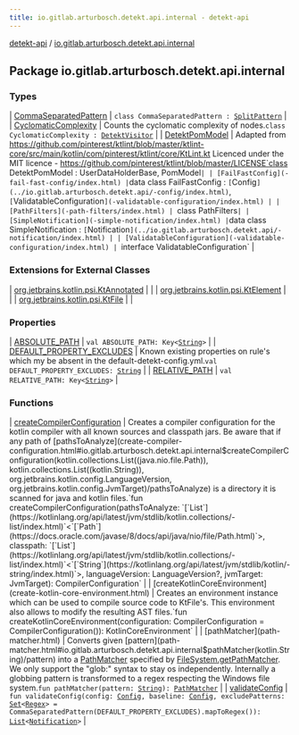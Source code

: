 ```yaml
---
title: io.gitlab.arturbosch.detekt.api.internal - detekt-api
---
```


[detekt-api](../index.html) / [io.gitlab.arturbosch.detekt.api.internal](./index.html)

## Package io.gitlab.arturbosch.detekt.api.internal

### Types

| [CommaSeparatedPattern](-comma-separated-pattern/index.html) | `class CommaSeparatedPattern : `[`SplitPattern`](../io.gitlab.arturbosch.detekt.api/-split-pattern/index.html) |
| [CyclomaticComplexity](-cyclomatic-complexity/index.html) | Counts the cyclomatic complexity of nodes.`class CyclomaticComplexity : `[`DetektVisitor`](../io.gitlab.arturbosch.detekt.api/-detekt-visitor/index.html) |
| [DetektPomModel](-detekt-pom-model/index.html) | Adapted from https://github.com/pinterest/ktlint/blob/master/ktlint-core/src/main/kotlin/com/pinterest/ktlint/core/KtLint.kt Licenced under the MIT licence - https://github.com/pinterest/ktlint/blob/master/LICENSE`class DetektPomModel : UserDataHolderBase, PomModel` |
| [FailFastConfig](-fail-fast-config/index.html) | `data class FailFastConfig : `[`Config`](../io.gitlab.arturbosch.detekt.api/-config/index.html)`, `[`ValidatableConfiguration`](-validatable-configuration/index.html) |
| [PathFilters](-path-filters/index.html) | `class PathFilters` |
| [SimpleNotification](-simple-notification/index.html) | `data class SimpleNotification : `[`Notification`](../io.gitlab.arturbosch.detekt.api/-notification/index.html) |
| [ValidatableConfiguration](-validatable-configuration/index.html) | `interface ValidatableConfiguration` |

### Extensions for External Classes

| [org.jetbrains.kotlin.psi.KtAnnotated](org.jetbrains.kotlin.psi.-kt-annotated/index.html) |  |
| [org.jetbrains.kotlin.psi.KtElement](org.jetbrains.kotlin.psi.-kt-element/index.html) |  |
| [org.jetbrains.kotlin.psi.KtFile](org.jetbrains.kotlin.psi.-kt-file/index.html) |  |

### Properties

| [ABSOLUTE_PATH](-a-b-s-o-l-u-t-e_-p-a-t-h.html) | `val ABSOLUTE_PATH: Key<`[`String`](https://kotlinlang.org/api/latest/jvm/stdlib/kotlin/-string/index.html)`>` |
| [DEFAULT_PROPERTY_EXCLUDES](-d-e-f-a-u-l-t_-p-r-o-p-e-r-t-y_-e-x-c-l-u-d-e-s.html) | Known existing properties on rule's which my be absent in the default-detekt-config.yml.`val DEFAULT_PROPERTY_EXCLUDES: `[`String`](https://kotlinlang.org/api/latest/jvm/stdlib/kotlin/-string/index.html) |
| [RELATIVE_PATH](-r-e-l-a-t-i-v-e_-p-a-t-h.html) | `val RELATIVE_PATH: Key<`[`String`](https://kotlinlang.org/api/latest/jvm/stdlib/kotlin/-string/index.html)`>` |

### Functions

| [createCompilerConfiguration](create-compiler-configuration.html) | Creates a compiler configuration for the kotlin compiler with all known sources and classpath jars. Be aware that if any path of [pathsToAnalyze](create-compiler-configuration.html#io.gitlab.arturbosch.detekt.api.internal$createCompilerConfiguration(kotlin.collections.List((java.nio.file.Path)), kotlin.collections.List((kotlin.String)), org.jetbrains.kotlin.config.LanguageVersion, org.jetbrains.kotlin.config.JvmTarget)/pathsToAnalyze) is a directory it is scanned for java and kotlin files.`fun createCompilerConfiguration(pathsToAnalyze: `[`List`](https://kotlinlang.org/api/latest/jvm/stdlib/kotlin.collections/-list/index.html)`<`[`Path`](https://docs.oracle.com/javase/8/docs/api/java/nio/file/Path.html)`>, classpath: `[`List`](https://kotlinlang.org/api/latest/jvm/stdlib/kotlin.collections/-list/index.html)`<`[`String`](https://kotlinlang.org/api/latest/jvm/stdlib/kotlin/-string/index.html)`>, languageVersion: LanguageVersion?, jvmTarget: JvmTarget): CompilerConfiguration` |
| [createKotlinCoreEnvironment](create-kotlin-core-environment.html) | Creates an environment instance which can be used to compile source code to KtFile's. This environment also allows to modify the resulting AST files.`fun createKotlinCoreEnvironment(configuration: CompilerConfiguration = CompilerConfiguration()): KotlinCoreEnvironment` |
| [pathMatcher](path-matcher.html) | Converts given [pattern](path-matcher.html#io.gitlab.arturbosch.detekt.api.internal$pathMatcher(kotlin.String)/pattern) into a [PathMatcher](https://docs.oracle.com/javase/8/docs/api/java/nio/file/PathMatcher.html) specified by [FileSystem.getPathMatcher](https://docs.oracle.com/javase/8/docs/api/java/nio/file/FileSystem.html#getPathMatcher(java.lang.String)). We only support the "glob:" syntax to stay os independently. Internally a globbing pattern is transformed to a regex respecting the Windows file system.`fun pathMatcher(pattern: `[`String`](https://kotlinlang.org/api/latest/jvm/stdlib/kotlin/-string/index.html)`): `[`PathMatcher`](https://docs.oracle.com/javase/8/docs/api/java/nio/file/PathMatcher.html) |
| [validateConfig](validate-config.html) | `fun validateConfig(config: `[`Config`](../io.gitlab.arturbosch.detekt.api/-config/index.html)`, baseline: `[`Config`](../io.gitlab.arturbosch.detekt.api/-config/index.html)`, excludePatterns: `[`Set`](https://kotlinlang.org/api/latest/jvm/stdlib/kotlin.collections/-set/index.html)`<`[`Regex`](https://kotlinlang.org/api/latest/jvm/stdlib/kotlin.text/-regex/index.html)`> = CommaSeparatedPattern(DEFAULT_PROPERTY_EXCLUDES).mapToRegex()): `[`List`](https://kotlinlang.org/api/latest/jvm/stdlib/kotlin.collections/-list/index.html)`<`[`Notification`](../io.gitlab.arturbosch.detekt.api/-notification/index.html)`>` |

